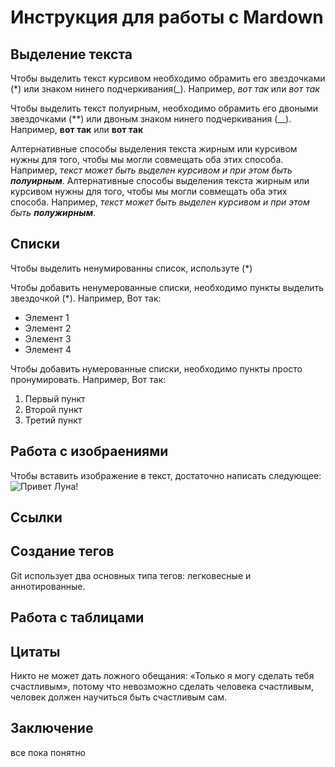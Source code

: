 # Инструкция для работы с Mardown

## Выделение текста

Чтобы выделить текст курсивом необходимо обрамить его звездочками (*) или знаком нинего подчеркивания(_). Например, *вот так* или _вот так_

Чтобы выделить текст полуирным, необходимо обрамить его двоными звездочками (**) или двоным знаком нинего подчеркивания (__). Например, **вот так** или __вот так__

Алтернативные способы выделения текста жирным или курсивом нужны  для того, чтобы мы могли совмещать оба этих способа. Например, _текст может быть выделен курсивом и при этом быть **полуирным**_.
Алтернативные способы выделения текста жирным или курсивом нужны  для того, чтобы мы могли совмещать оба этих способа. Например, _текст может быть выделен курсивом и при этом быть **полужирным**_.

## Списки
Чтобы выделить ненумированны список, используте (*)

Чтобы добавить ненумерованные списки, необходимо пункты выделить звездочкой (*). Например, Вот так:
* Элемент 1
* Элемент 2
* Элемент 3
* Элемент 4

Чтобы добавить нумерованные списки, необходимо пункты просто пронумировать. Например, Вот так:

1. Первый пункт
2. Второй пункт
3. Третий пункт

## Работа с изобраениями

Чтобы вставить изображение в текст, достаточно написать следующее: ![Привет Луна!](2022-07-13_19-02-19-306.jpg)

## Ссылки

## Создание тегов
Git использует два основных типа тегов: легковесные и аннотированные.

## Работа с таблицами

## Цитаты
Никто не может дать ложного обещания: «Только я могу сделать тебя счастливым», потому что невозможно сделать человека счастливым, человек должен научиться быть счастливым сам.

## Заключение
все пока понятно
